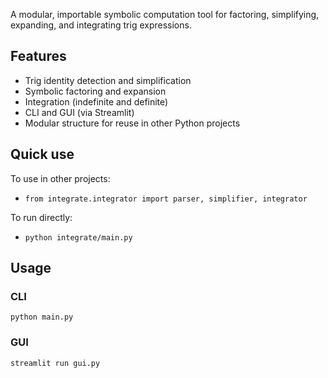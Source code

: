 A modular, importable symbolic computation tool for factoring, simplifying, expanding, and integrating trig expressions.

## Features

- Trig identity detection and simplification
- Symbolic factoring and expansion
- Integration (indefinite and definite)
- CLI and GUI (via Streamlit)
- Modular structure for reuse in other Python projects

 ## Quick use

To use in other projects:

- `from integrate.integrator import parser, simplifier, integrator`

To run directly:

- `python integrate/main.py`


## Usage

### CLI

```
python main.py
```

### GUI

```
streamlit run gui.py
```

